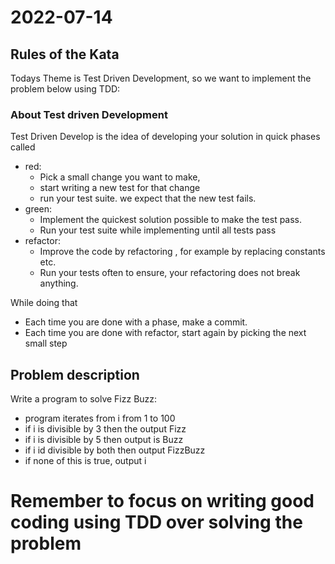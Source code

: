
# 2022-07-14 

## Rules of the Kata
Todays Theme is Test Driven Development, so we want to implement the problem below using TDD:

### About Test driven Development
Test Driven Develop is the idea of developing your solution in quick phases called
- red: 
  - Pick a small change you want to make, 
  - start writing a new test for that change
  - run your test suite. we expect that the new test fails.
- green: 
  - Implement the quickest solution possible to make the test pass. 
  - Run your test suite while implementing until all tests pass
- refactor: 
  - Improve the code by refactoring , for example by replacing constants etc.
  - Run your tests often to ensure, your refactoring does not break anything.

While doing that 
- Each time you are done with a phase, make a commit.
- Each time you are done with refactor, start again by picking the next small step


## Problem description
Write a program to solve Fizz Buzz:
- program iterates from i from 1 to 100
- if i is divisible by 3 then the output Fizz
- if i is divisible by 5 then output is Buzz
- if i id divisible by both then output FizzBuzz
- if none of this is true, output i


# Remember to focus on writing good coding using TDD over solving the problem

